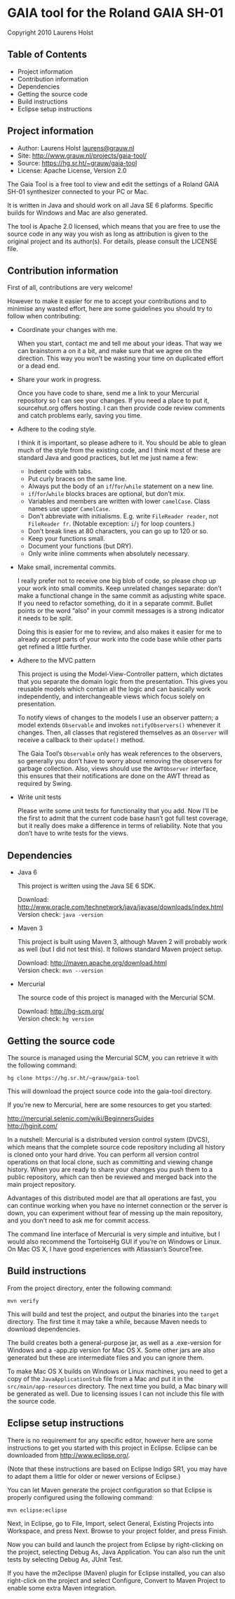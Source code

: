 GAIA tool for the Roland GAIA SH-01
===================================

Copyright 2010 Laurens Holst

Table of Contents
-----------------

- Project information
- Contribution information
- Dependencies
- Getting the source code
- Build instructions
- Eclipse setup instructions


Project information
-------------------

  * Author: Laurens Holst <laurens@grauw.nl>
  * Site: <http://www.grauw.nl/projects/gaia-tool/>
  * Source: <https://hg.sr.ht/~grauw/gaia-tool>
  * License: Apache License, Version 2.0

The Gaia Tool is a free tool to view and edit the settings of a Roland GAIA
SH-01 synthesizer connected to your PC or Mac.

It is written in Java and should work on all Java SE 6 plaforms. Specific
builds for Windows and Mac are also generated.

The tool is Apache 2.0 licensed, which means that you are free to use the source
code in any way you wish as long as attribution is given to the original project
and its author(s). For details, please consult the LICENSE file.


Contribution information
------------------------

First of all, contributions are very welcome!

However to make it easier for me to accept your contributions and to minimise
any wasted effort, here are some guidelines you should try to follow when
contributing:

  * Coordinate your changes with me.
    
    When you start, contact me and tell me about your ideas. That way we can
    brainstorm a on it a bit, and make sure that we agree on the direction.
    This way you won’t be wasting your time on duplicated effort or a dead end.

  * Share your work in progress.
    
    Once you have code to share, send me a link to your Mercurial repository so
    I can see your changes. If you need a place to put it, sourcehut.org offers
    hosting. I can then provide code review comments and catch problems
    early, saving you time.

  * Adhere to the coding style.

    I think it is important, so please adhere to it. You should be able to glean
    much of the style from the existing code, and I think most of these are
    standard Java and good practices, but let me just name a few:
    
      - Indent code with tabs.
      - Put curly braces on the same line.
      - Always put the body of an `if`/`for`/`while` statement on a new line.
      - `if`/`for`/`while` blocks braces are optional, but don’t mix.
      - Variables and members are written with lower `camelCase`. Class names
        use upper `CamelCase`.
      - Don’t abbreviate with initialisms. E.g. write `FileReader reader`, not
        `FileReader fr`. (Notable exception: `i`/`j` for loop counters.)
      - Don’t break lines at 80 characters, you can go up to 120 or so.
      - Keep your functions small.
      - Document your functions (but DRY).
      - Only write inline comments when absolutely necessary.

  * Make small, incremental commits.
    
    I really prefer not to receive one big blob of code, so please chop up your
    work into small commits. Keep unrelated changes separate: don’t make a
    functional change in the same commit as adjusting white space. If you need
    to refactor something, do it in a separate commit. Bullet points or the word
    “also” in your commit messages is a strong indicator it needs to be split.
    
    Doing this is easier for me to review, and also makes it easier for me to
    already accept parts of your work into the code base while other parts get
    refined a little further.

  * Adhere to the MVC pattern
    
    This project is using the Model-View-Controller pattern, which dictates that
    you separate the domain logic from the presentation. This gives you reusable
    models which contain all the logic and can basically work independently, and
    interchangeable views which focus solely on presentation.
    
    To notify views of changes to the models I use an observer pattern; a model
    extends `Observable` and invokes `notifyObservers()` whenever it changes.
    Then, all classes that registered themselves as an `Observer` will receive a
    callback to their `update()` method.
    
    The Gaia Tool’s `Observable` only has weak references to the observers, so
    generally you don’t have to worry about removing the observers for garbage
    collection. Also, views should use the `AWTObserver` interface, this ensures
    that their notifications are done on the AWT thread as required by Swing.

* Write unit tests
    
    Please write some unit tests for functionality that you add. Now I’ll be the
    first to admit that the current code base hasn’t got full test coverage, but
    it really does make a difference in terms of reliability. Note that you
    don’t have to write tests for the views.


Dependencies
------------

  * Java 6
    
    This project is written using the Java SE 6 SDK.
    
    Download: <http://www.oracle.com/technetwork/java/javase/downloads/index.html>  
    Version check: `java -version`

  * Maven 3
    
    This project is built using Maven 3, although Maven 2 will probably work as
    well (but I did not test this). It follows standard Maven project setup.
    
    Download: <http://maven.apache.org/download.html>  
    Version check: `mvn --version`

  * Mercurial
    
    The source code of this project is managed with the Mercurial SCM.
    
    Download: <http://hg-scm.org/>  
    Version check: `hg version`


Getting the source code
-----------------------

The source is managed using the Mercurial SCM, you can retrieve it with the
following command:

    hg clone https://hg.sr.ht/~grauw/gaia-tool

This will download the project source code into the gaia-tool directory.

If you’re new to Mercurial, here are some resources to get you started:

  <http://mercurial.selenic.com/wiki/BeginnersGuides>  
  <http://hginit.com/>

In a nutshell: Mercurial is a distributed version control system (DVCS), which
means that the complete source code repository including all history is cloned
onto your hard drive. You can perform all version control operations on that
local clone, such as committing and viewing change history. When you are ready
to share your changes you push them to a public repository, which can then be
reviewed and merged back into the main project repository.

Advantages of this distributed model are that all operations are fast, you can
continue working when you have no internet connection or the server is down, you
can experiment without fear of messing up the main repository, and you don’t
need to ask me for commit access.

The command line interface of Mercurial is very simple and intuitive, but I
would also recommend the TortoiseHg GUI if you’re on Windows or Linux. On
Mac OS X, I have good experiences with Atlassian’s SourceTree.


Build instructions
------------------

From the project directory, enter the following command:

    mvn verify

This will build and test the project, and output the binaries into the `target`
directory. The first time it may take a while, because Maven needs to download
dependencies.

The build creates both a general-purpose jar, as well as a .exe-version for
Windows and a -app.zip version for Mac OS X. Some other jars are also generated
but these are intermediate files and you can ignore them.

To make Mac OS X builds on Windows or Linux machines, you need to get a copy of
the `JavaApplicationStub` file from a Mac and put it in the
`src/main/app-resources` directory. The next time you build, a Mac binary will
be generated as well. Due to licensing issues I can not include this file with
the source code.


Eclipse setup instructions
--------------------------

There is no requirement for any specific editor, however here are some
instructions to get you started with this project in Eclipse. Eclipse can be
downloaded from <http://www.eclipse.org/>.

(Note that these instructions are based on Eclipse Indigo SR1, you may have to
adapt them a little for older or newer versions of Eclipse.)

You can let Maven generate the project configuration so that Eclipse is
properly configured using the following command:

    mvn eclipse:eclipse

Next, in Eclipse, go to File, Import, select General, Existing Projects into
Workspace, and press Next. Browse to your project folder, and press Finish.

Now you can build and launch the project from Eclipse by right-clicking on
the project, selecting Debug As, Java Application. You can also run the
unit tests by selecting Debug As, JUnit Test.

If you have the m2eclipse (Maven) plugin for Eclipse installed, you can also
right-click on the project and select Configure, Convert to Maven Project
to enable some extra Maven integration.
